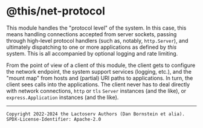 @this/net-protocol
==================

This module handles the "protocol level" of the system. In this case, this means
handling connections accepted from server sockets, passing through high-level
protocol handlers (such as, notably, `http.Server`), and ultimately dispatching
to one or more applications as defined by _this_ system. This is all accompanied
by optional logging and rate limiting.

From the point of view of a client of this module, the client gets to configure
the network endpoint, the system support services (logging, etc.), and the
"mount map" from hosts and (partial) URI paths to applications. In turn, the
client sees calls into the applications. The client never has to deal directly
with network connections, `http` or `tls` `Server` instances (and the like), or
`express.Application` instances (and the like).

- - - - - - - - - -
```
Copyright 2022-2024 the Lactoserv Authors (Dan Bornstein et alia).
SPDX-License-Identifier: Apache-2.0
```
